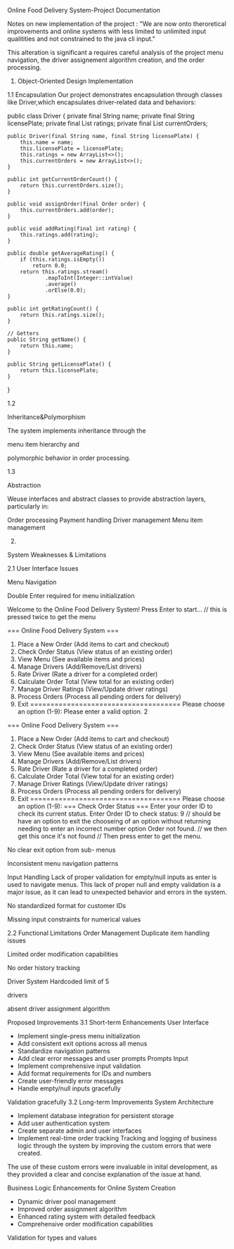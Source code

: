 Online Food Delivery System-Project Documentation

Notes on new implementation of the project :
 "We are now onto theroretical improvements and online systems with less limited to unlimited input qualitities and not constrained to the java cli input."

This alteration is significant a requires careful analysis of the project menu navigation, the driver assignement algorithm creation, and the order processing.


1. Object-Oriented Design Implementation

1.1 Encapsulation Our project demonstrates encapsulation through classes like Driver,which encapsulates driver-related data and behaviors:


public class Driver {
    private final String name;
    private final String licensePlate;
    private final List<Integer> ratings;
    private final List<Order> currentOrders;

    public Driver(final String name, final String licensePlate) {
        this.name = name;
        this.licensePlate = licensePlate;
        this.ratings = new ArrayList<>();
        this.currentOrders = new ArrayList<>();
    }

    public int getCurrentOrderCount() {
        return this.currentOrders.size();
    }

    public void assignOrder(final Order order) {
        this.currentOrders.add(order);
    }

    public void addRating(final int rating) {
        this.ratings.add(rating);
    }

    public double getAverageRating() {
        if (this.ratings.isEmpty())
            return 0.0;
        return this.ratings.stream()
                .mapToInt(Integer::intValue)
                .average()
                .orElse(0.0);
    }

    public int getRatingCount() {
        return this.ratings.size();
    }

    // Getters
    public String getName() {
        return this.name;
    }

    public String getLicensePlate() {
        return this.licensePlate;
    }
}

1.2

Inheritance&Polymorphism

The system implements
inheritance through
the

menu
item hierarchy
and

polymorphic
behavior in
order processing.

1.3

Abstraction

Weuse interfaces and
abstract classes to
provide abstraction layers,
particularly in:


Order processing
Payment handling
Driver management
Menu item management

2.
System Weaknesses & Limitations


2.1
User Interface Issues

Menu
Navigation

Double
Enter required for
menu initialization


Welcome to the Online Food Delivery System!
Press Enter to start... // this is pressed twice to get the menu



=== Online Food Delivery System ===
1. Place a New Order (Add items to cart and checkout)
2. Check Order Status (View status of an existing order)
3. View Menu (See available items and prices)
4. Manage Drivers (Add/Remove/List drivers)
5. Rate Driver (Rate a driver for a completed order)
6. Calculate Order Total (View total for an existing order)
7. Manage Driver Ratings (View/Update driver ratings)
8. Process Orders (Process all pending orders for delivery)
9. Exit
=====================================
Please choose an option (1-9): Please enter a valid option.
2

=== Online Food Delivery System ===
1. Place a New Order (Add items to cart and checkout)
2. Check Order Status (View status of an existing order)
3. View Menu (See available items and prices)
4. Manage Drivers (Add/Remove/List drivers)
5. Rate Driver (Rate a driver for a completed order)
6. Calculate Order Total (View total for an existing order)
7. Manage Driver Ratings (View/Update driver ratings)
8. Process Orders (Process all pending orders for delivery)
9. Exit
=====================================
Please choose an option (1-9):
=== Check Order Status ===
Enter your order ID to check its current status.
Enter Order ID to check status: 9
// should be have an option to exit the chooseing of an option without returning needing to enter an incorrect number option
Order not found. // we then get this once it's not found
// Then press enter to get the menu.


No clear
exit option
from sub-
menus

Inconsistent
menu navigation
patterns


Input
Handling Lack
of proper validation for empty/null
inputs as enter is used to navigate menus. This lack of proper null and empty validation is a major issue, as it can lead to unexpected behavior and errors in the system.

No
standardized format for
customer IDs

Missing input constraints for
numerical values

2.2
Functional Limitations
Order Management
Duplicate item
handling issues

Limited order
modification capabilities

No order
history tracking

Driver System
Hardcoded limit of 5

drivers

absent
driver assignment
algorithm

Proposed Improvements 3.1 Short-term Enhancements
User Interface
- Implement single-press menu initialization
- Add consistent exit options across all menus
- Standardize navigation patterns
- Add clear error messages and user prompts
Prompts
Input
- Implement comprehensive input validation
- Add format requirements for IDs and numbers
- Create user-friendly error messages
- Handle empty/null inputs gracefully

Validation gracefully 3.2 Long-term Improvements
System Architecture
- Implement database integration for persistent storage
- Add user authentication system
- Create separate admin and user interfaces
- Implement real-time order tracking
Tracking and logging of business logic through the system by improving the custom errors that were created.

The use of these custom errors were invaluable in inital development, as they provided a clear and concise explanation of the issue at hand.


Business Logic Enhancements for Online System Creation
- Dynamic driver pool management
- Improved order assignment algorithm
- Enhanced rating system with detailed feedback
- Comprehensive order modification capabilities

Validation for types and values

